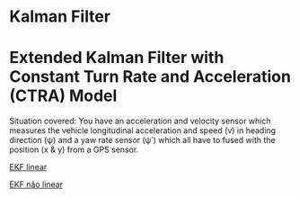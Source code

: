 # Kalman Filter 

# Extended Kalman Filter with Constant Turn Rate and Acceleration (CTRA) Model

Situation covered: You have an acceleration and velocity sensor which measures the vehicle longitudinal acceleration and speed (v) in heading direction (ψ) and a yaw rate sensor (ψ˙) which all have to fused with the position (x & y) from a GPS sensor.

[EKF linear](https://github.com/deivis-ds/PIBITI/blob/main/Kalman_PIBITI/EKF_RuidoLinear.ipynb)

[EKF não linear](https://github.com/deivis-ds/PIBITI/blob/main/Kalman_PIBITI/EKF_RuidoNaoLinear.ipynb)

